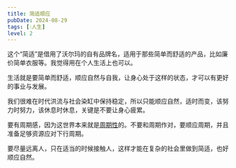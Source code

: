 ```yaml
---
title: 简适顺应
pubDate: 2024-08-29
tags: [💧人生]
level: 2
---
```


这个“简适”是借用了沃尔玛的自有品牌名，适用于那些简单而舒适的产品，比如廉价简单衣服等。我觉得用在个人生活上也可以。

生活就是要简单而舒适，顺应自然与自我，让身心处于这样的状态，才可以有更好的事业与发展。

我们很难在时代洪流与社会染缸中保持稳定，所以只能顺应自然，适时而变，该努力时努力，该休息时休息，关键是不要让身心疲累。

要有周期感，因为这世界本来就是[周期性](/xyy/20240823)的。不要和周期作对，要顺应周期，并且准备足够资源应对下行周期。

要尽量远离人，只在适当的时候接触人，这样才能在复杂的社会里做到简适，也好顺应自然。
